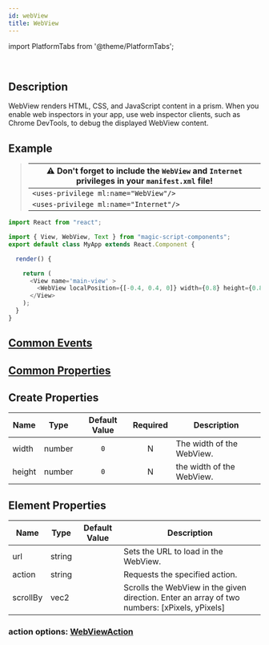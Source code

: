 ```yaml
---
id: webView
title: WebView
---
```


import PlatformTabs from '@theme/PlatformTabs';

<PlatformTabs component='webview' />​

## Description

WebView renders HTML, CSS, and JavaScript content in a prism. When you enable web inspectors in your app, use web inspector clients, such as Chrome DevTools, to debug the displayed WebView content.



## Example

> | ⚠️ Don't forget to include the `WebView` and `Internet` privileges in your `manifest.xml` file! |
> | -------------------------------------------------------------------------------|
> | `<uses-privilege ml:name="WebView"/>`  |
> | `<uses-privilege ml:name="Internet"/>` |

```javascript
import React from "react";

import { View, WebView, Text } from "magic-script-components";
export default class MyApp extends React.Component {

  render() {

    return (
      <View name='main-view' >
        <WebView localPosition={[-0.4, 0.4, 0]} width={0.8} height={0.8} url={'http://google.com'}/>
      </View>
    );
  }
}
```

## [Common Events](../events/CommonEvents.md)

## [Common Properties](../types/Properties.md)

## Create Properties

| Name   | Type   | Default Value | Required | Description               |
| ------ | ------ | :-----------: | :------: | ------------------------- |
| width  | number |      `0`      |    N     | The width of the WebView. |
| height | number |      `0`      |    N     | the width of the WebView. |

## Element Properties

| Name     | Type   | Default Value | Description                                                                                   |
| -------- | ------ | :-----------: | --------------------------------------------------------------------------------------------- |
| url      | string |               | Sets the URL to load in the WebView.                                                          |
| action   | string |               | Requests the specified action.                                                                |
| scrollBy | vec2   |               | Scrolls the WebView in the given direction. Enter an array of two numbers: [xPixels, yPixels] |

### action options: [WebViewAction](../types/WebViewAction.md)
